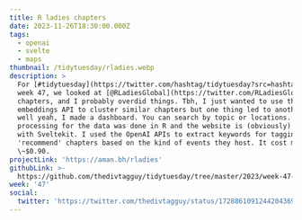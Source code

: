 ```yaml
---
title: R ladies chapters
date: 2023-11-26T18:30:00.000Z
tags:
  - openai
  - svelte
  - maps
thumbnail: /tidytuesday/rladies.webp
description: >
  For [#tidytuesday](https://twitter.com/hashtag/tidytuesday?src=hashtag_click)
  week 47, we looked at [@RLadiesGlobal](https://twitter.com/RLadiesGlobal) 
  chapters, and I probably overdid things. Tbh, I just wanted to use the OpenAI
  embeddings API to cluster similar chapters but one thing led to another and
  well yeah, I made a dashboard. You can search by topic or locations. All the
  processing for the data was done in R and the website is (obviously) built
  with Sveltekit. I used the OpenAI APIs to extract keywords for tagging and to
  'recommend' chapters based on the kind of events they host. It cost me
  \~$0.90.
projectLink: 'https://aman.bh/rladies'
githubLink: >-
  https://github.com/thedivtagguy/tidytuesday/tree/master/2023/week-47-nov-2023-r-ladies/
week: '47'
social:
  twitter: 'https://twitter.com/thedivtagguy/status/1728861091244204369'
---
```


